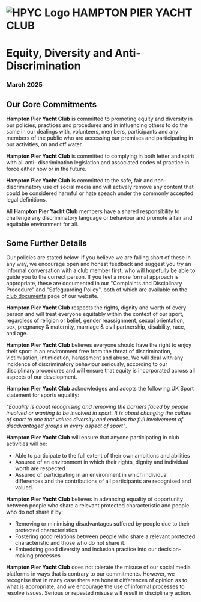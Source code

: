![HPYC Logo](https://www.hpyc.org.uk/flag2.png) HAMPTON PIER YACHT CLUB
============

Equity, Diversity and Anti-Discrimination
=======================

### March 2025

## Our Core Commitments 

**Hampton Pier Yacht Club** is committed to promoting equity and diversity in our 
policies, practices and procedures and in influencing others to do the same in our dealings with, 
volunteers, members, participants and any members of the public who are 
accessing our premises and participating in our activities, on and off water.

**Hampton Pier Yacht Club** is committed to complying in both letter and spirit with all anti-
discrimination legislation and associated codes of practice in force either now or in the future.

**Hampton Pier Yacht Club** is committed to the safe, fair and non-discriminatory use 
of social media and will actively remove any content that could be considered harmful or 
hate speach under the commonly accepted legal definitions. 

All **Hampton Pier Yacht Club** members have a shared responsibility to challenge any 
discriminatory language or behaviour and promote a fair and equitable environment for all. 

## Some Further Details 

Our policies are stated below. If you believe we are falling short of these in any way,
we encourage open and honest feedback and suggest you try an informal conversation with a club member first, who 
will hopefully be able to guide you to the correct person. If you feel a more formal 
approach is appropriate, these are documented in our "Complaints and Disciplinary Procedure" 
and "Safeguarding Policy", both of which are available on the [club documents](https://www.hpyc.org.uk/the-club/documents)
page of our website.

**Hampton Pier Yacht Club** respects the rights, dignity and worth of every person and will 
treat everyone equitably within the context of our sport, regardless of religion or belief, 
gender reassignment, sexual orientation, sex, pregnancy & maternity, marriage & civil 
partnership, disability, race, and age. 

**Hampton Pier Yacht Club** believes everyone should have  the right to enjoy their sport 
in an environment free from the threat of discrimination, victimisation, intimidation, 
harassment and abuse. We will deal with any incidence of discriminatory behaviour 
seriously, according to our disciplinary procedures and will ensure that equity is 
incorporated across all aspects of our development.  

**Hampton Pier Yacht Club** acknowledges and adopts the following UK Sport statement for 
sports equality: 

_"Equality is about recognising and removing the barriers faced by people involved or wanting to be involved in sport. 
It is about changing the culture of sport to one that values diversity and enables the full involvement of disadvantaged 
groups in every aspect of sport"_.

**Hampton Pier Yacht Club**  will ensure that anyone participating in club activities will be: 

* Able to participate to the full extent of their own ambitions and abilities  
* Assured of an environment in which their rights, dignity and individual worth are respected 
* Assured of participating in an environment in which individual differences and the contributions of all participants are recognised and valued. 

**Hampton Pier Yacht Club** believes in advancing equality of opportunity between people who share a relevant protected 
characteristic and people who do not share it by: 

* Removing or minimising disadvantages suffered by people due to their protected characteristics 
* Fostering good relations between people who share a relevant protected characteristic and those who do not share it. 
* Embedding good diversity and inclusion practice into our decision-making processes 

**Hampton Pier Yacht Club** does not tolerate the misuse of our social media platforms 
in ways that is contrary to our commitments. However, we recognise that in many case there are honest differences 
of opinion as to what is appropriate, and we encourage the use of informal processes to resolve issues. 
Serious or repeated misuse will result in disciplinary action.
